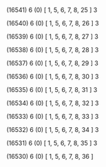 (16541) 6 (0) [ 1, 5, 6, 7, 8, 25 ] 3 


(16540) 6 (0) [ 1, 5, 6, 7, 8, 26 ] 3 


(16539) 6 (0) [ 1, 5, 6, 7, 8, 27 ] 3 


(16538) 6 (0) [ 1, 5, 6, 7, 8, 28 ] 3 


(16537) 6 (0) [ 1, 5, 6, 7, 8, 29 ] 3 


(16536) 6 (0) [ 1, 5, 6, 7, 8, 30 ] 3 


(16535) 6 (0) [ 1, 5, 6, 7, 8, 31 ] 3 


(16534) 6 (0) [ 1, 5, 6, 7, 8, 32 ] 3 


(16533) 6 (0) [ 1, 5, 6, 7, 8, 33 ] 3 


(16532) 6 (0) [ 1, 5, 6, 7, 8, 34 ] 3 


(16531) 6 (0) [ 1, 5, 6, 7, 8, 35 ] 3 


(16530) 6 (0) [ 1, 5, 6, 7, 8, 36 ]  

